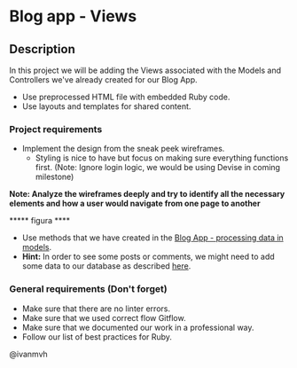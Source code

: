# Blog app - Views

## Description
In this project we will be adding the Views associated with the Models and Controllers we've already created for our Blog App.
- Use preprocessed HTML file with embedded Ruby code.
- Use layouts and templates for shared content.

### Project requirements
- Implement the design from the sneak peek wireframes.
    - Styling is nice to have but focus on making sure everything functions first. (Note: Ignore login logic, we would be using Devise in coming milestone)

**Note: Analyze the wireframes deeply and try to identify all the necessary elements and how a user would navigate from one page to another**
    
***** figura ****
 
- Use methods that we have created in the [Blog App - processing data in models](https://github.com/microverseinc/curriculum-rails/blob/main/blog-app/projects/Processing_data_model_project.md).
- **Hint:** In order to see some posts or comments, we might need to add some data to our database as described [here](https://github.com/microverseinc/curriculum-rails/blob/main/blog-app/projects/Processing_data_model_project.md#use-models-to-insert-data).

### General requirements (Don't forget)
- Make sure that there are no linter errors.
- Make sure that we used correct flow Gitflow.
- Make sure that we documented our work in a professional way.
- Follow our list of best practices for Ruby.

@ivanmvh